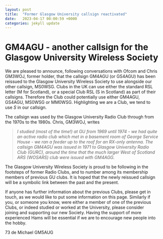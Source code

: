 ```yaml
---
layout: post
title:  "Former Glasgow University callsign reactivated"
date:   2023-04-17 00:00:59 +0000
categories: jekyll update
---
```

# GM4AGU - another callsign for the Glasgow University Wireless Society

We are pleased to announce, following conversations with Ofcom and Chris GM3WOJ, former holder, that the callsign GM4AGU (or GS4AGU) has been reissued to the Glasgow University Wireless Society to use alongside our other callsign, MS0WSG. Clubs in the UK can use either the standard RSL letter (M for Scotland), or a special Club RSL (S in Scotland) as part of their callsigns. Therefore the Club could potentially use either GM4AGU, GS4AGU, MS0WSG or MM0WSG. Highlighting we are a Club, we tend to use *S* in our callsign.

The callsign was used by the Glasgow University Radio Club through from the 1970s to the 1980s. Chris, GM3WOJ, writes
> *I studied (most of the time!) at GU from 1969 until 1974 - we had quite an active radio club which met in a basement room of George Service House - we ran a feeder up to the roof for an RX-only antenna.
> The callsign GM4AGU was issued in 1971 to Glasgow University Radio Club (GURC), around the time that the much larger West of Scotland ARS (WOSARS) club were issued with GM4AGG.*

The Glasgow University Wireless Society is proud to be following in the footsteps of former Radio Clubs, and to number among its membership members of previous GU clubs. It is hoped that the newly reissued callsign will be a symbolic link between the past and the present.

If anyone has further information about the previous Clubs, please get in touch, as we would like to put some information on this page. Similarly if you, or someone you know, were either a member of one of the previous Clubs, or indeed studied or worked at the University, please consider joining and supporting our new Society. Having the support of more experienced Hams will be essential if we are to encourage new people into the hobby.

73 de Michael GM5AUG

